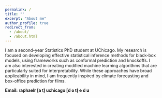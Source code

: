 ```yaml
---
permalink: /
title: ""
excerpt: "About me"
author_profile: true
redirect_from: 
  - /about/
  - /about.html
---
```


I am a second-year Statistics PhD student at UChicago. My research is focused on developing effective statistical inference methods for black-box models, using frameworks such as conformal prediction and knockoffs. I am also interested in creating modified machine learning algorithms that are particularly suited for interpretability. While these approaches have broad applicability in mind, I am frequently inspired by climate forecasting and box-office prediction for films.   

**Email: raphaelr [a t] uchicago [d o t] e d u**


